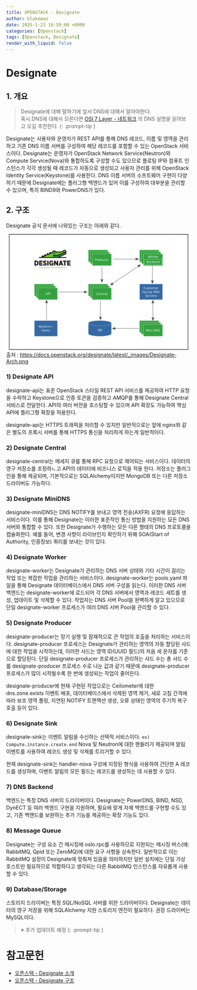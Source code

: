 ```yaml
---
title: OPENSTACK - Designate
author: blakewoo
date: 2025-1-23 16:50:00 +0900
categories: [Openstack]
tags: [Openstack, Designate] 
render_with_liquid: false
---
```


# Designate

## 1. 개요

> Designate에 대해 말하기에 앞서 DNS에 대해서 알아야한다.   
혹시 DNS에 대해서 모른다면 [OSI 7 Layer - 네트워크](https://blakewoo.github.io/posts/OSI-7-Layers-%EB%84%A4%ED%8A%B8%EC%9B%8C%ED%81%AC%EA%B3%84%EC%B8%B5/)
의 DNS 설명을 읽어보고 오길 추천한다.
{: .prompt-tip }

Designate는 사용자와 운영자가 REST API를 통해 DNS 레코드, 이름 및 영역을 관리하고 기존 DNS 이름 서버를 구성하여
해당 레코드를 포함할 수 있는 OpenStack 서비스이다. Designate는 운영자가 OpenStack Network Service(Neutron)와 Compute
Service(Nova)와 통합하도록 구성할 수도 있으므로 플로팅 IP와 컴퓨트 인스턴스가 각각 생성될 때 레코드가 자동으로 생성되고 사용자 관리를 위해
OpenStack Identity Service(Keystone)를 사용한다. DNS 이름 서버의 소프트웨어 구현이 다양하기 때문에 Designate에는 플러그형 백엔드가
있어 이를 구성하여 대부분을 관리할 수 있으며, 특히 BIND9와 PowerDNS가 있다.

## 2. 구조
Designate 공식 문서에 나와있는 구조는 아래와 같다.

![img.png](img.png)   
출처 : https://docs.openstack.org/designate/latest/_images/Designate-Arch.png

### 1) Designate API
designate-api는 표준 OpenStack 스타일 REST API 서비스를 제공하여 HTTP 요청을 수락하고 Keystone으로 인증 토큰을 검증하고
AMQP를 통해 Designate Central 서비스로 전달한다. API의 여러 버전을 호스팅할 수 있으며 API 확장도 가능하여 핵심 API에
플러그형 확장을 허용한다.

designate-api는 HTTPS 트래픽을 처리할 수 있지만 일반적으로는 앞에 nginx와 같은 별도의 프록시 서버를 통해
HTTPS 통신을 처리하게 하는게 일반적이다.

### 2) Designate Central
designate-central는 메세지 큐를 통해 RPC 요청으로 제어되는 서비스이다. 데이터의 영구 저장소를 조정하ㄴ고 API의 데이터에 비즈니스 로직을 적용
한다. 저장소는 플러그인을 통해 제공되며, 기본적으로는 SQLAlchemy이지만 MongoDB 또는 다른 저장소 드라이버도 가능하다.

### 3) Designate MiniDNS
designate-miniDNS는 DNS NOTIFY를 보내고 영역 전송(AXFR) 요청에 응답하는 서비스이다.
이를 통해 Designate는 이러한 표준적인 통신 방법을 지원하는 모든 DNS 서버와 통합할 수 있다.
또한 Designate가 수행하는 모든 다른 형태의 DNS 프로토콜을 캡슐화한다.
예를 들어, 변경 사항이 라이브인지 확인하기 위해 SOA(Start of Authority, 인증정보) 쿼리를 보내는 것이 있다.

### 4) Designate Worker
designate-worker는 Designate가 관리하는 DNS 서버 상태와 기타 시간이 걸리는 작업 또는 복잡한 작업을 관리하는 서비스이다.
designate-worker는 pools.yaml 파일을 통해 Designate 데이터베이스에서 DNS 서버 구성을 읽는다.
이러한 DNS 서버 백엔드는 designate-worker에 로드되어 각 DNS 서버에서 영역과 레코드 세트를 생성, 업데이트 및 삭제할 수 있다.
작업자는 DNS 서버 Pool을 완벽하게 알고 있으므로 단일 designate-worker 프로세스가 여러 DNS 서버 Pool을 관리할 수 있다.

### 5) Designate Producer
designate-producer는 장기 실행 및 잠재적으로 큰 작업의 호출을 처리하는 서비스이다.
designate-producer 프로세스는 Designate가 관리하는 영역의 자동 할당된 샤드에 대한 작업을 시작하는데, 이러한
샤드는 영역 ID(UUID 필드)의 처음 세 문자를 기준으로 할당된다.
단일 designate-producer 프로세스가 관리하는 샤드 수는 총 샤드 수를 designate-producer 프로세스 수로 나눈 값과 같기 때문에
designate-producer 프로세스가 많이 시작될수록 한 번에 생성되는 작업이 줄어든다.

designate-producer에 현재 구현된 작업으로는 Ceilometer에 대한 dns.zone.exists 이벤트 배포, 데이터베이스에서 삭제된 영역 제거,
새로 고침 간격에 따라 보조 영역 폴링, 지연된 NOTIFY 트랜잭션 생성, 오류 상태인 영역의 주기적 복구 호출 등이 있다.

### 6) Designate Sink
designate-sink는 이벤트 알림을 수신하는 선택적 서비스이다. ```ex) Compute.instance.create.end```
Nova 및 Neutron에 대한 핸들러가 제공되며 알림 이벤트를 사용하여 레코드 생성 및 삭제를 트리거할 수 있다.

현재 designate-sink는 handler-nova 구성에 지정된 형식을 사용하여 간단한 A 레코드를 생성하며,
이벤트 알림의 모든 필드는 레코드를 생성하는 데 사용할 수 있다.

### 7) DNS Backend
백엔드는 특정 DNS 서버의 드라이버이다. Designate는 PowerDNS, BIND, NSD, DynECT 등 여러 백엔드 구현을 지원하며,
필요에 맞게 자체 백엔드를 구현할 수도 있고, 기존 백엔드를 보완하는 추가 기능을 제공하는 확장 기능도 있다.

### 8) Message Queue
Designate는 구성 요소 간 메시징에 oslo.rpc를 사용하므로 지원되는 메시징 버스(예: RabbitMQ, Qpid 또는 ZeroMQ)에
대한 요구 사항을 상속한다. 일반적으로 이는 RabbitMQ 설정이 Designate에 맞춰져 있음을 의미하지만 일반 설치에는 단일 가상 호스트만
필요하므로 적합하다고 생각되는 다른 RabbitMQ 인스턴스를 자유롭게 사용할 수 있다.

### 9) Database/Storage
스토리지 드라이버는 특정 SQL/NoSQL 서버를 위한 드라이버이다. Designate는 데이터의 영구 저장을 위해 SQLAlchemy
지원 스토리지 엔진이 필요하다. 권장 드라이버는 MySQL이다.


> ※ 추가 업데이트 예정
{: .prompt-tip }


# 참고문헌
- [오픈스택 - Designate 소개](https://docs.openstack.org/designate/latest/intro/index.html)
- [오픈스택 - Designate 구조](https://docs.openstack.org/designate/latest/contributor/architecture.html)
